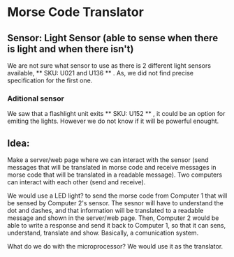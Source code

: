 # Morse Code Translator


## Sensor: Light Sensor (able to sense when there is light and when there isn't)
We are not sure what sensor to use as there is 2 different light sensors available, ** SKU: U021 and U136 ** . As, we did not find precise specification
for the first one.  
### Aditional sensor
We saw that a flashlight unit exits ** SKU: U152 ** , it could be an option for emiting the lights. However we do not
know if it will be powerful enought.

## Idea:

Make a server/web page where we can interact with the sensor (send messages that will be translated in morse code and receive messages in morse code that will be translated in a readable message). Two computers can interact with each other (send and receive).

We would use a LED light? to send the morse code from Computer 1 that will be sensed by Computer 2's sensor. The sesnor will have to understand the dot and dashes, and that information will be translated to a readable message and shown in the server/web page. Then, Computer 2 would be able to write a response and send it back to Computer 1, so that it can sens, understand, translate and show. Basically, a comunication system.

What do we do with the microprocessor?
We would use it as the translator.


